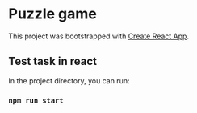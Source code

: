 # Puzzle game

This project was bootstrapped with [Create React App](https://github.com/facebook/create-react-app).

## Test task in react

In the project directory, you can run: 

### `npm run start`